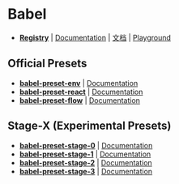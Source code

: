 # Babel

- [**Registry**](https://github.com/babel/babel) | [Documentation](https://babeljs.io/) | [文档](https://babeljs.cn/) | [Playground](https://babeljs.io/repl/)


## Official Presets

- [**babel-preset-env**](https://github.com/babel/babel-preset-env) | [Documentation](https://babeljs.io/docs/plugins/preset-env/)
- [**babel-preset-react**](https://github.com/babel/babel/tree/master/packages/babel-preset-react) | [Documentation](https://babeljs.io/docs/plugins/preset-react/)
- [**babel-preset-flow**](https://github.com/babel/babel/tree/master/packages/babel-preset-flow) | [Documentation](https://babeljs.io/docs/plugins/preset-flow/)


## Stage-X (Experimental Presets)

- [**babel-preset-stage-0**](https://github.com/babel/babel/tree/master/packages/babel-preset-stage-0) | [Documentation](https://babeljs.io/docs/plugins/preset-stage-0/)
- [**babel-preset-stage-1**](https://github.com/babel/babel/tree/master/packages/babel-preset-stage-1) | [Documentation](https://babeljs.io/docs/plugins/preset-stage-1/)
- [**babel-preset-stage-2**](https://github.com/babel/babel/tree/master/packages/babel-preset-stage-2) | [Documentation](https://babeljs.io/docs/plugins/preset-stage-2/)
- [**babel-preset-stage-3**](https://github.com/babel/babel/tree/master/packages/babel-preset-stage-2) | [Documentation](https://babeljs.io/docs/plugins/preset-stage-3/)


<!-- Batch Bold RegExp:

-\s\[([^\]\[]*)\]
- [**$1**]

-->
